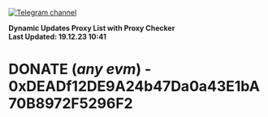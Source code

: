 [![Telegram channel](https://img.shields.io/endpoint?url=https://runkit.io/damiankrawczyk/telegram-badge/branches/master?url=https://t.me/n4z4v0d)](https://t.me/n4z4v0d) 

**Dynamic Updates Proxy List with Proxy Checker**  
**Last Updated: 19.12.23 10:41**

# DONATE (_any evm_) - 0xDEADf12DE9A24b47Da0a43E1bA70B8972F5296F2
